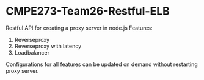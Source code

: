 CMPE273-Team26-Restful-ELB
==========================
Restful API for creating a proxy server in node.js
Features: 
1) Reverseproxy
2) Reverseproxy with latency
3) Loadbalancer

Configurations for all features can be updated on demand without restarting proxy server. 
